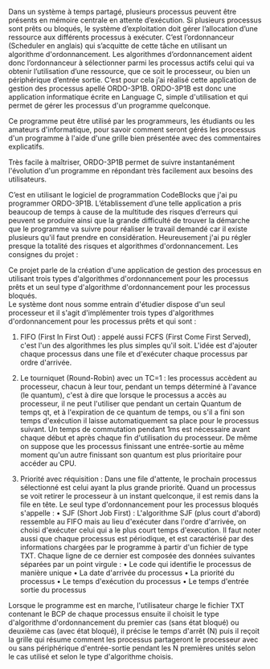 Dans un système à temps partagé, plusieurs processus peuvent être présents en mémoire centrale en attente d’exécution. Si plusieurs processus sont prêts ou bloqués, le système d’exploitation doit gérer l’allocation d’une ressource aux différents processus à exécuter. C’est l’ordonnanceur (Scheduler en anglais) qui s’acquitte de cette tâche en utilisant un algorithme d'ordonnancement.
Les algorithmes d’ordonnancement aident donc l’ordonnanceur à sélectionner parmi les processus actifs celui qui va obtenir l’utilisation d’une ressource, que ce soit le processeur, ou bien un périphérique d’entrée sortie. 
C’est pour cela j’ai réalisé cette application de gestion des processus apellé ORDO-3P1B. 
ORDO-3P1B est donc une application informatique écrite en Language C, simple d'utilisation et qui permet de gérer les processus d'un programme quelconque.

Ce programme peut être utilisé par les programmeurs, les étudiants ou les amateurs d'informatique, pour savoir comment seront gérés les processus d'un programme à l'aide d'une grille bien présentée avec des commentaires explicatifs.

Très facile à maîtriser, ORDO-3P1B permet de suivre instantanément l'évolution d'un programme en répondant très facilement aux besoins des utilisateurs.

C’est en utilisant le logiciel de programmation CodeBlocks que j'ai pu programmer ORDO-3P1B. L’établissement d’une telle application a pris beaucoup  de temps à cause de la multitude des risques d’erreurs qui peuvent se produire ainsi que la grande difficulté de trouver la démarche que le programme va suivre pour réaliser le travail demandé car il existe plusieurs qu'il faut prendre en considération. Heureusement j'ai pu régler presque la totalité des risques et algorithmes d'ordonnancement.
Les consignes du projet :

Ce projet parle de la création d'une application de gestion des processus en utilisant trois types d'algorithmes d'ordonnancement pour les processus prêts et un seul type d'algorithme d'ordonnancement pour les processus bloqués.  
Le système dont nous somme entrain d'étudier dispose d'un seul processeur et il s'agit d'implémenter trois types d'algorithmes d'ordonnancement pour les processus prêts et qui sont :

1.	FIFO (First In First Out) : appelé aussi FCFS (First Come First Served), c'est l'un des algorithmes les plus simples qu'il soit. L'idée est d'ajouter chaque processus dans une file et d'exécuter chaque processus par ordre d'arrivée.

2.	Le tourniquet (Round-Robin) avec un TC=1 : les processus accèdent au processeur, chacun à leur tour, pendant un temps déterminé à l'avance (le quantum), c'est à dire que lorsque le processus a accès au processeur, il ne peut l'utiliser que pendant un certain Quantum de temps qt, et à l'expiration de ce quantum de temps, ou s'il a fini son temps d'exécution il laisse automatiquement sa place pour le processus suivant. Un temps de commutation pendant 1ms est nécessaire avant chaque début et après chaque fin d'utilisation du processeur. De même on suppose que les processus finissant une entrée-sortie au même moment qu'un autre finissant son quantum est plus prioritaire pour accéder au CPU.

3.	Priorité avec réquisition : Dans une file d'attente, le prochain processus sélectionné est celui ayant la plus grande priorité.  Quand un processus se voit retirer le processeur à un instant quelconque, il est remis dans la file en tête.
Le seul type d'ordonnancement pour les processus bloqués s'appelle : 
•	SJF (Short Job First) : L'algorithme SJF (plus court d'abord) ressemble au FIFO mais au lieu d'exécuter dans l'ordre d'arrivée, on choisi d'exécuter celui qui a le plus court temps d'execution.
Il faut noter aussi que chaque processus est périodique, et est caractérisé par des informations chargées par le programme à partir d'un fichier de type TXT. Chaque ligne de ce dernier est composée des données suivantes séparées par un point virgule : 
•	Le code qui identifie le processus de manière unique
•	La date d'arrivée du processus
•	La priorité du processus
•	Le temps d'exécution du processus
•	Le temps d'entrée sortie du processus

Lorsque le programme est en marche, l'utilisateur charge le fichier TXT contenant le BCP de chaque processus ensuite il choisit le type d'algorithme d'ordonnancement du premier cas (sans état bloqué) ou deuxième cas (avec état bloqué), il précise le temps d'arrêt (N) puis il reçoit la grille qui résume comment les processus partageront le processeur avec ou sans périphérique d'entrée-sortie pendant les N premières unités selon le cas utilisé  et selon le type d'algorithme choisis.  
